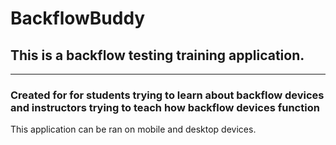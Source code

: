 # BackflowBuddy

<h2>This is a backflow testing training application.</h2>
<hr/>
<h3>Created for for students trying to learn about backflow devices and instructors trying to teach how backflow devices function</h3>

<div>This application can be ran on mobile and desktop devices.</div>




